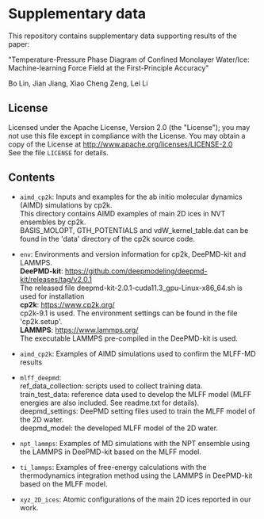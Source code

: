 # Supplementary data 

This repository contains supplementary data supporting results of the paper:

"Temperature-Pressure Phase Diagram of Confined Monolayer Water/Ice: Machine-learning Force Field at the First-Principle Accuracy"

Bo Lin, Jian Jiang, Xiao Cheng Zeng, Lei Li

## License
Licensed under the Apache License, Version 2.0 (the "License");
you may not use this file except in compliance with the License.
You may obtain a copy of the License at
       http://www.apache.org/licenses/LICENSE-2.0  
See the file `LICENSE` for details.

## Contents
* `aimd_cp2k`:
Inputs and examples for the ab initio molecular dynamics (AIMD) simulations by cp2k.  
This directory contains AIMD examples of main 2D ices in NVT ensembles by cp2k.  
BASIS_MOLOPT, GTH_POTENTIALS and vdW_kernel_table.dat can be found in the 'data' directory of the cp2k source code.

* `env`:
Environments and version information for cp2k, DeePMD-kit and LAMMPS.  
**DeePMD-kit**:
https://github.com/deepmodeling/deepmd-kit/releases/tag/v2.0.1  
The released file deepmd-kit-2.0.1-cuda11.3_gpu-Linux-x86_64.sh is used for installation  
**cp2k**:
https://www.cp2k.org/  
cp2k-9.1 is used. The environment settings can be found in the file 'cp2k.setup'.  
**LAMMPS**:
https://www.lammps.org/  
The executable LAMMPS pre-compiled in the DeePMD-kit is used.  

* `aimd_cp2k`:
Examples of AIMD simulations used to confirm the MLFF-MD results

* `mlff_deepmd`:  
ref_data_collection: scripts used to collect training data.  
train_test_data: reference data used to develop the MLFF model (MLFF energies are also included. See readme.txt for details).  
deepmd_settings: DeePMD setting files used to train the MLFF model of the 2D water.  
deepmd_model: the developed MLFF model of the 2D water.  

* `npt_lammps`:
Examples of MD simulations with the NPT ensemble using the LAMMPS in DeePMD-kit based on the MLFF model.

* `ti_lammps`:
Examples of free-energy calculations with the thermodynamics integration method using the LAMMPS in DeePMD-kit based on the MLFF model.

* `xyz_2D_ices`:
Atomic configurations of the main 2D ices reported in our work.





